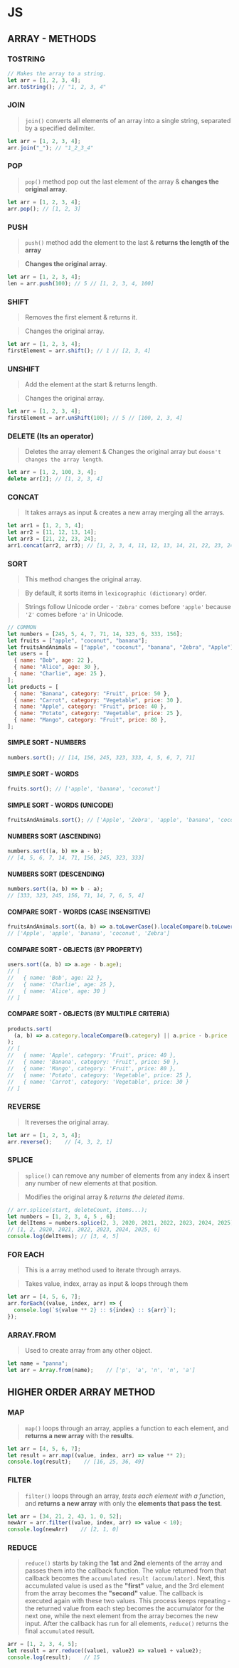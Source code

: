 # JS

<!-- ## ARRAY
 -->


## ARRAY - METHODS

### TOSTRING

```javascript
// Makes the array to a string.
let arr = [1, 2, 3, 4];
arr.toString(); // "1, 2, 3, 4"
```

### JOIN

> `join()` converts all elements of an array into a single string, separated by a specified delimiter.

```javascript
let arr = [1, 2, 3, 4];
arr.join("_"); // "1_2_3_4"
```

### POP

> `pop()` method pop out the last element of the array & **changes the original array**.

```javascript
let arr = [1, 2, 3, 4];
arr.pop(); // [1, 2, 3]
```

### PUSH

> `push()` method add the element to the last & **returns the length of the array**

> **Changes the original array**.

```javascript
let arr = [1, 2, 3, 4];
len = arr.push(100); // 5 // [1, 2, 3, 4, 100]
```

### SHIFT

> Removes the first element & returns it.

> Changes the original array.

```javascript
let arr = [1, 2, 3, 4];
firstElement = arr.shift(); // 1 // [2, 3, 4]
```

### UNSHIFT

> Add the element at the start & returns length.

> Changes the original array.

```javascript
let arr = [1, 2, 3, 4];
firstElement = arr.unShift(100); // 5 // [100, 2, 3, 4]
```

### DELETE (Its an operator)

> Deletes the array element & Changes the original array but `doesn't changes the array length`.

```javascript
let arr = [1, 2, 100, 3, 4];
delete arr[2]; // [1, 2, 3, 4]
```

### CONCAT

> It takes arrays as input & creates a new array merging all the arrays.

```javascript
let arr1 = [1, 2, 3, 4];
let arr2 = [11, 12, 13, 14];
let arr3 = [21, 22, 23, 24];
arr1.concat(arr2, arr3); // [1, 2, 3, 4, 11, 12, 13, 14, 21, 22, 23, 24]
```

### SORT

> This method changes the original array.

> By default, it sorts items in `lexicographic (dictionary)` order.

> Strings follow Unicode order - `'Zebra'` comes before `'apple'` because `'Z'` comes before `'a'` in Unicode.

```javascript
// COMMON
let numbers = [245, 5, 4, 7, 71, 14, 323, 6, 333, 156];
let fruits = ["apple", "coconut", "banana"];
let fruitsAndAnimals = ["apple", "coconut", "banana", "Zebra", "Apple"];
let users = [
  { name: "Bob", age: 22 },
  { name: "Alice", age: 30 },
  { name: "Charlie", age: 25 },
];
let products = [
  { name: "Banana", category: "Fruit", price: 50 },
  { name: "Carrot", category: "Vegetable", price: 30 },
  { name: "Apple", category: "Fruit", price: 40 },
  { name: "Potato", category: "Vegetable", price: 25 },
  { name: "Mango", category: "Fruit", price: 80 },
];
```

#### SIMPLE SORT - NUMBERS

```javascript
numbers.sort(); // [14, 156, 245, 323, 333, 4, 5, 6, 7, 71]
```

#### SIMPLE SORT - WORDS

```javascript
fruits.sort(); // ['apple', 'banana', 'coconut']
```

#### SIMPLE SORT - WORDS (UNICODE)

```javascript
fruitsAndAnimals.sort(); // ['Apple', 'Zebra', 'apple', 'banana', 'coconut']
```

#### NUMBERS SORT (ASCENDING)

```javascript
numbers.sort((a, b) => a - b);
// [4, 5, 6, 7, 14, 71, 156, 245, 323, 333]
```

#### NUMBERS SORT (DESCENDING)

```javascript
numbers.sort((a, b) => b - a);
// [333, 323, 245, 156, 71, 14, 7, 6, 5, 4]
```

#### COMPARE SORT - WORDS (CASE INSENSITIVE)

```javascript
fruitsAndAnimals.sort((a, b) => a.toLowerCase().localeCompare(b.toLowerCase()));
// ['Apple', 'apple', 'banana', 'coconut', 'Zebra']
```

#### COMPARE SORT - OBJECTS (BY PROPERTY)

```javascript
users.sort((a, b) => a.age - b.age);
// [
//   { name: 'Bob', age: 22 },
//   { name: 'Charlie', age: 25 },
//   { name: 'Alice', age: 30 }
// ]
```

#### COMPARE SORT - OBJECTS (BY MULTIPLE CRITERIA)

```javascript
products.sort(
  (a, b) => a.category.localeCompare(b.category) || a.price - b.price
);
// [
//   { name: 'Apple', category: 'Fruit', price: 40 },
//   { name: 'Banana', category: 'Fruit', price: 50 },
//   { name: 'Mango', category: 'Fruit', price: 80 },
//   { name: 'Potato', category: 'Vegetable', price: 25 },
//   { name: 'Carrot', category: 'Vegetable', price: 30 }
// ]
```

### REVERSE

> It reverses the original array.

```javascript
let arr = [1, 2, 3, 4];
arr.reverse();    // [4, 3, 2, 1]
```

### SPLICE

> `splice()` can remove any number of elements from any index & insert any number of new elements at that position.

> Modifies the original array & *returns the deleted items*.

```javascript
// arr.splice(start, deleteCount, items...);
let numbers = [1, 2, 3, 4, 5 , 6];
let delItems = numbers.splice(2, 3, 2020, 2021, 2022, 2023, 2024, 2025);
// [1, 2, 2020, 2021, 2022, 2023, 2024, 2025, 6]
console.log(delItems); // [3, 4, 5]
```

### FOR EACH

> This is a array method used to iterate through arrays.

> Takes value, index, array as input & loops through them

```javascript
let arr = [4, 5, 6, 7];
arr.forEach((value, index, arr) => {
  console.log(`${value ** 2} :: ${index} :: ${arr}`);
});
```

### ARRAY.FROM

> Used to create array from any other object.

```javascript
let name = "panna";
let arr = Array.from(name);    // ['p', 'a', 'n', 'n', 'a']
```

## HIGHER ORDER ARRAY METHOD

### MAP

> `map()` loops through an array, applies a function to each element, and **returns a new array** with the **results**.

```javascript
let arr = [4, 5, 6, 7];
let result = arr.map((value, index, arr) => value ** 2);
console.log(result);    // [16, 25, 36, 49]
```

### FILTER

> `filter()` loops through an array, *tests each element with a function*, and **returns a new array** with only the **elements that pass the test**.

```javascript
let arr = [34, 21, 2, 43, 1, 0, 52];
newArr = arr.filter((value, index, arr) => value < 10);
console.log(newArr)    // [2, 1, 0]
```

### REDUCE

> `reduce()` starts by taking the **1st** and **2nd** elements of the array and passes them into the callback function. The value returned from that callback becomes the `accumulated result (accumulator)`. Next, this accumulated value is used as the **"first"** value, and the 3rd element from the array becomes the **"second"** value. The callback is executed again with these two values. This process keeps repeating - the returned value from each step becomes the accumulator for the next one, while the next element from the array becomes the new input. After the callback has run for all elements, `reduce()` returns the final `accumulated` result.

```javascript
arr = [1, 2, 3, 4, 5];
let result = arr.reduce((value1, value2) => value1 + value2);
console.log(result);    // 15
```

